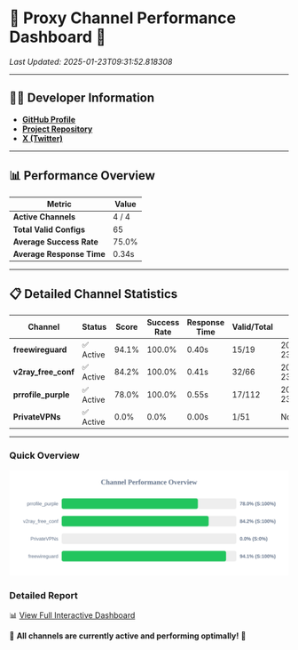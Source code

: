 # 🌟 Proxy Channel Performance Dashboard 🌟

_Last Updated: 2025-01-23T09:31:52.818308_

---

## 👩‍💻 Developer Information

- **[GitHub Profile](https://github.com/4n0nymou3)**  
- **[Project Repository](https://github.com/4n0nymou3/multi-proxy-config-fetcher)**  
- **[X (Twitter)](https://x.com/4n0nymou3)**  

---

## 📊 Performance Overview

| Metric                | Value       |
|-----------------------|-------------|
| **Active Channels**   | 4 / 4       |
| **Total Valid Configs** | 65          |
| **Average Success Rate** | 75.0%      |
| **Average Response Time** | 0.34s       |

---

## 📋 Detailed Channel Statistics

| Channel          | Status     | Score  | Success Rate | Response Time | Valid/Total | Last Success               |
|------------------|------------|--------|--------------|---------------|-------------|----------------------------|
| **freewireguard**  | ✅ Active  | 94.1%  | 100.0% | 0.40s         | 15/19       | 2025-01-23T09:31:52.816739 |
| **v2ray_free_conf**  | ✅ Active  | 84.2%  | 100.0% | 0.41s         | 32/66       | 2025-01-23T09:31:40.708935 |
| **prrofile_purple**  | ✅ Active  | 78.0%  | 100.0% | 0.55s         | 17/112       | 2025-01-23T09:31:40.250155 |
| **PrivateVPNs**  | ✅ Active  | 0.0%  | 0.0% | 0.00s         | 1/51       | None |

---

### Quick Overview
<div align="center">
  <a href="https://raw.githubusercontent.com/nullluser/NullRepo/refs/heads/main/assets/channel_stats_chart.svg">
    <img src="https://raw.githubusercontent.com/nullluser/NullRepo/refs/heads/main/assets/channel_stats_chart.svg" alt="Source Performance Statistics" width="800">
  </a>
</div>

### Detailed Report
📊 [View Full Interactive Dashboard](https://htmlpreview.github.io/?https://github.com/nullluser/NullRepo/blob/main/assets/performance_report.html)

🎉 **All channels are currently active and performing optimally!** 🎉
